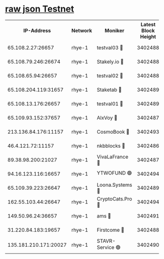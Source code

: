 
[raw json Testnet](https://rpc-check.quickt.stavr.tech/quickt/rpc-quickt-result.json)
=


<table><tr><th>IP-Address</th><th>Network</th><th>Moniker</th><th>Latest Block Height</th><th>Earliest Block Height</th><th>Catching Up</th><th>Voting Power</th><th>Scan Time</th></tr><tr><td>65.108.2.27:26657</td><td>rhye-1</td><td>testval03 🔴</td><td>3402488</td><td>1</td><td>False</td><td>5002050</td><td>2023-12-01T06:24:29.651831854UTC</td></tr><tr><td>65.108.79.246:26674</td><td>rhye-1</td><td>Stakely.io 🔴</td><td>3402488</td><td>1</td><td>False</td><td>10</td><td>2023-12-01T06:24:32.033138182UTC</td></tr><tr><td>65.108.65.94:26657</td><td>rhye-1</td><td>testval02 🔴</td><td>3402488</td><td>1</td><td>False</td><td>5002050</td><td>2023-12-01T06:24:32.388439783UTC</td></tr><tr><td>65.108.204.119:31657</td><td>rhye-1</td><td>Staketab 🔴</td><td>3402489</td><td>1</td><td>False</td><td>9900</td><td>2023-12-01T06:24:35.167306642UTC</td></tr><tr><td>65.108.13.176:26657</td><td>rhye-1</td><td>testval01 🔴</td><td>3402489</td><td>1</td><td>False</td><td>9582010</td><td>2023-12-01T06:24:35.489748003UTC</td></tr><tr><td>65.109.93.152:37657</td><td>rhye-1</td><td>AlxVoy 🔴</td><td>3402487</td><td>433101</td><td>False</td><td>92921</td><td>2023-12-01T06:24:26.808373012UTC</td></tr><tr><td>213.136.84.176:11157</td><td>rhye-1</td><td>CosmoBook 🔴</td><td>3402493</td><td>1674001</td><td>False</td><td>1528057</td><td>2023-12-01T06:25:01.204333584UTC</td></tr><tr><td>46.4.121.72:11157</td><td>rhye-1</td><td>nkbblocks 🔴</td><td>3402486</td><td>1781001</td><td>False</td><td>81901</td><td>2023-12-01T06:24:17.924048207UTC</td></tr><tr><td>89.38.98.200:21027</td><td>rhye-1</td><td>VivaLaFrance 🔴</td><td>3402487</td><td>2863001</td><td>False</td><td>10000</td><td>2023-12-01T06:24:24.377390920UTC</td></tr><tr><td>94.16.123.116:16657</td><td>rhye-1</td><td>YTWOFUND 🟢</td><td>3402494</td><td>3089301</td><td>False</td><td>0</td><td>2023-12-01T06:25:03.638570589UTC</td></tr><tr><td>65.109.39.223:26647</td><td>rhye-1</td><td>Loona.Systems 🔴</td><td>3402489</td><td>3287001</td><td>False</td><td>9949</td><td>2023-12-01T06:24:34.835510035UTC</td></tr><tr><td>162.55.103.44:26647</td><td>rhye-1</td><td>CryptoCats.Pro 🔴</td><td>3402494</td><td>3287001</td><td>False</td><td>9999</td><td>2023-12-01T06:25:05.936592295UTC</td></tr><tr><td>149.50.96.24:36657</td><td>rhye-1</td><td>ams 🔴</td><td>3402491</td><td>3355501</td><td>False</td><td>10895</td><td>2023-12-01T06:24:50.627674661UTC</td></tr><tr><td>31.220.84.183:19657</td><td>rhye-1</td><td>Firstcome 🔴</td><td>3402488</td><td>3395933</td><td>False</td><td>732206</td><td>2023-12-01T06:24:29.234305163UTC</td></tr><tr><td>135.181.210.171:20027</td><td>rhye-1</td><td>STAVR-Service 🟢</td><td>3402490</td><td>3399001</td><td>False</td><td>0</td><td>2023-12-01T06:24:44.019268350UTC</td></tr></table>